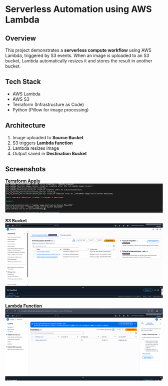 # Serverless Automation using AWS Lambda

## Overview
This project demonstrates a **serverless compute workflow** using AWS Lambda, triggered by S3 events. When an image is uploaded to an S3 bucket, Lambda automatically resizes it and stores the result in another bucket.

## Tech Stack
- AWS Lambda
- AWS S3
- Terraform (Infrastructure as Code)
- Python (Pillow for image processing)

## Architecture
1. Image uploaded to **Source Bucket**
2. S3 triggers **Lambda function**
3. Lambda resizes image
4. Output saved in **Destination Bucket**

## Screenshots
**Terraform Apply**
![Lambda Apply](screenshots/lambda-apply.png)

**S3 Bucket**
![S3 Bucket](screenshots/lambda-s3-bucket.png)

**Lambda Function**
![Lambda Function](screenshots/lambda-function.png)
